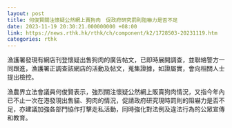 ```yaml
---
layout: post
title: 何俊賢關注懷疑公然網上賣狗肉　促政府研究罰則阻嚇力是否不足
date: 2023-11-19 20:30:21.000000000 +08:00
link: https://news.rthk.hk/rthk/ch/component/k2/1728503-20231119.htm
categories: rthk
---
```


漁護署發現有網店刊登懷疑出售狗肉的廣告帖文，已即時展開調查，並聯絡警方一同跟進，漁護署正調查該網店的活動及帖文，蒐集證據，如證屬實，會向相關人士提出檢控。

漁農界立法會議員何俊賢表示，強烈關注懷疑公然網上販賣狗肉情況，又指今年內已不止一次在港發現出售貓、狗肉的情況，促請政府研究現時罰則的阻嚇力是否不足，亦建議加強各部門協作打擊走私活動，同時強化對法例及違法行為的公眾宣傳和教育。
